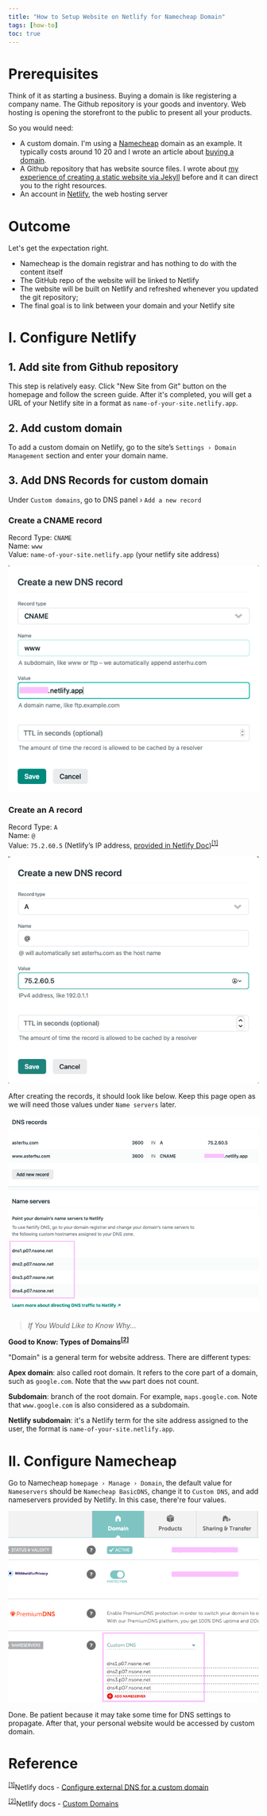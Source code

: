 ```yaml
---
title: "How to Setup Website on Netlify for Namecheap Domain"
tags: [how-to]
toc: true
---
```


# Prerequisites

Think of it as starting a business. Buying a domain is like registering a company name. The Github repository is your goods and inventory. Web hosting is opening the storefront to the public to present all your products.

So you would need:

- A custom domain. I'm using a [Namecheap](http://namecheap.com/) domain as an example. It typically costs around $10~$20 and I wrote an article about [buying a domain](/custom-domain-for-personal-website).
- A Github repository that has website source files. I wrote about [my experience of creating a static website via Jekyll](/create-site-with-jekyll) before and it can direct you to the right resources.
- An account in [Netlify](https://www.netlify.com), the web hosting server

# Outcome

Let's get the expectation right.

- Namecheap is the domain registrar and has nothing to do with the content itself
- The GitHub repo of the website will be linked to Netlify
- The website will be built on Netlify and refreshed whenever you updated the git repository;
- The final goal is to link between your domain and your Netlify site

# I. Configure Netlify

## 1. Add site from Github repository

This step is relatively easy. Click "New Site from Git" button on the homepage and follow the screen guide. After it's completed, you will get a URL of your Netlify site in a format as `name-of-your-site.netlify.app`.

## 2. Add custom domain

To add a custom domain on Netlify, go to the site’s `Settings › Domain Management` section and enter your domain name.

## 3. Add DNS Records for custom domain

Under `Custom domains`, go to DNS panel › `Add a new record`

### Create a CNAME record

Record Type: `CNAME`  
Name: `www`  
Value: `name-of-your-site.netlify.app` (your netlify site address)  

![CNAME Record](CNAME-record.png)

### Create an A record

Record Type: `A`  
Name: `@`  
Value: `75.2.60.5` (Netlify’s IP address, [provided in Netlify Doc](https://docs.netlify.com/domains-https/custom-domains/configure-external-dns/))<sup id="dns">[[1]](#reference)</sup>

![A Record](A-record.png)

After creating the records, it should look like below. Keep this page open as we will need those values under `Name servers` later.

![Records](records.png)

> *If You Would Like to Know Why...*

**Good to Know: Types of Domains<sup id="domain">[[2]](#reference)</sup>**

"Domain" is a general term for website address. There are different types:

**Apex domain**: also called root domain. It refers to the core part of a domain, such as `google.com`. Note that the `www` part does not count.

**Subdomain**: branch of the root domain. For example, `maps.google.com`. Note that `www.google.com` is also considered as a subdomain.

**Netlify subdomain**: it's a Netlify term for the site address assigned to the user, the format is `name-of-your-site.netlify.app`.

# II. Configure Namecheap

Go to Namecheap `homepage › Manage › Domain`, the default value for `Nameservers` should be `Namecheap BasicDNS`, change it to `Custom DNS`, and add nameservers provided by Netlify. In this case, there're four values.

![namecheap](namecheap.png)

Done. Be patient because it may take some time for DNS settings to propagate. After that, your personal website would be accessed by custom domain.

# Reference

<sup>[[1]](#dns)</sup>Netlify docs - [Configure external DNS for a custom domain](https://docs.netlify.com/domains-https/custom-domains/configure-external-dns/)

<sup>[[2]](#domain)</sup>Netlify docs - [Custom Domains](https://docs.netlify.com/domains-https/custom-domains/)